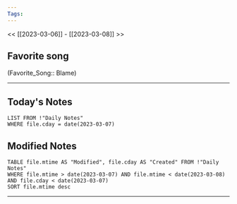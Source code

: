 ```yaml
---
Tags:
---
```

<< [[2023-03-06]] - [[2023-03-08]] >>
## Favorite song
(Favorite_Song:: Blame)

___
## Today's Notes
```dataview
LIST FROM !"Daily Notes"
WHERE file.cday = date(2023-03-07)
```
## Modified Notes
```dataview
TABLE file.mtime AS "Modified", file.cday AS "Created" FROM !"Daily Notes" 
WHERE file.mtime > date(2023-03-07) AND file.mtime < date(2023-03-08) AND file.cday < date(2023-03-07)
SORT file.mtime desc
```
___
